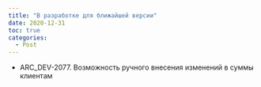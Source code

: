 ```yaml
---
title: "В разработке для ближайшей версии"
date: 2020-12-31
toc: true
categories:
  - Post  
---
```


-   ARC_DEV-2077. Возможность ручного внесения изменений в суммы клиентам
